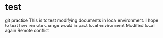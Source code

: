 # test
git practice
This is to test modifying documents in local environment.
I hope to test how remote change would impact local environment
Modified local again
Remote conflict
